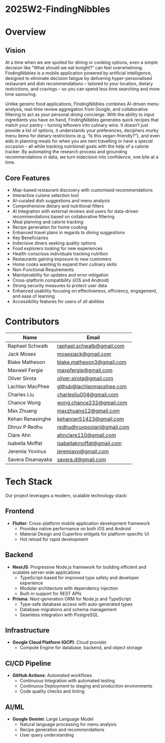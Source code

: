 # 2025W2-FindingNibbles

# Overview

## Vision

At a time when we are spoiled for dining or cooking options, even a simple decision like “What should we eat tonight?” can feel overwhelming. FindingNibbles is a mobile application powered by artificial intelligence, designed to eliminate decision fatigue by delivering hyper-personalised restaurant and dish recommendations – tailored to your location, dietary restrictions, and cravings – so you can spend less time searching and more time savouring.

Unlike generic food applications, FindingNibbles combines AI-driven menu analysis, real-time review aggregation from Google, and collaborative filtering to act as your personal dining concierge. With the ability to input ingredients you have on hand, FindingNibbles generates quick recipes that match your pantry – turning leftovers into culinary wins. It doesn’t just provide a list of options, it understands your preferences, deciphers murky menu items for dietary restrictions (e.g. “Is this vegan-friendly?”), and even aids in planning meals for when you are next travelling or have a special occasion – all while tracking nutritional goals with the help of a calorie tracker. By automating the research process and grounding recommendations in data, we turn indecision into confidence, one bite at a time.

## Core Features

- Map-based restaurant discovery with customised recommendations
- Interactive cuisine selection tool
- AI-curated dish suggestions and menu analysis
- Comprehensive dietary and nutritional filters
- AI Integration with external reviews and users for data-driven recommendations based on collaborative filtering
- Meal planning and calorie tracking
- Recipe generation for home cooking
- Enhanced travel plans in regards to dining suggestions
- Key Beneficiaries
- Indecisive diners seeking quality options
- Food explorers looking for new experiences
- Health-conscious individuals tracking nutrition
- Restaurants gaining exposure to new customers
- Home cooks wanting to expand their culinary skills
- Non-Functional Requirements
- Maintainability for updates and error mitigation
- Cross-platform compatibility (iOS and Android)
- Strong security measures to protect user data
- Enhanced usability focusing on effectiveness, efficiency, engagement, and ease of learning
- Accessibility features for users of all abilities

# Contributors

| Name              | Email                       |
| ----------------- | --------------------------- |
| Raphael Schwalb   | raphael.schwalb@gmail.com   |
| Jack Moses        | mosesjack@gmail.com         |
| Blake Matheson    | blake.matheson3@gmail.com   |
| Maxwell Fergie    | maxpfergie@gmail.com        |
| Oliver Sirota     | oliver.sirota@gmail.com     |
| Lachlan MacPhee   | github@lachlanmacphee.com   |
| Charles Liu       | charlesliu004@gmail.com     |
| Chance Wong       | wong.chance232@gmail.com    |
| Max Zhuang        | maxzhuang12@gmail.com       |
| Kehan Ranasinghe  | kehanran51423@gmail.com     |
| Dhruv P Redhu     | redhudhruvpoojari@gmail.com |
| Clare Ahn         | ahnclare110@gmail.com       |
| Isabella Moffat   | isabellakmoffat@gmail.com   |
| Jeremia Yovinus   | jeremiayo@gmail.com         |
| Savera Disanayaka | savera.d@gmail.com          |

# Tech Stack

Our project leverages a modern, scalable technology stack:

## Frontend

- **Flutter**: Cross-platform mobile application development framework
  - Provides native performance on both iOS and Android
  - Material Design and Cupertino widgets for platform-specific UI
  - Hot reload for rapid development

## Backend

- **NestJS**: Progressive Node.js framework for building efficient and scalable server-side applications
  - TypeScript-based for improved type safety and developer experience
  - Modular architecture with dependency injection
  - Built-in support for REST APIs
- **Prisma**: Next-generation ORM for Node.js and TypeScript
  - Type-safe database access with auto-generated types
  - Database migrations and schema management
  - Seamless integration with PostgreSQL

## Infrastructure

- **Google Cloud Platform (GCP)**: Cloud provider
  - Compute Engine for database, backend, and object storage

## CI/CD Pipeline

- **GitHub Actions**: Automated workflows
  - Continuous Integration with automated testing
  - Continuous Deployment to staging and production environments
  - Code quality checks and linting

## AI/ML

- **Google Gemini**: Large Language Model
  - Natural language processing for menu analysis
  - Recipe generation and recommendations
  - User query understanding
